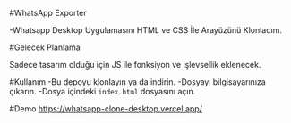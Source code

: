 #WhatsApp Exporter

-Whatsapp Desktop Uygulamasını HTML ve CSS İle Arayüzünü Klonladım.


#Gelecek Planlama

Sadece tasarım olduğu için JS ile fonksiyon ve işlevsellik eklenecek.


#Kullanım
-Bu depoyu klonlayın ya da indirin.
-Dosyayı bilgisayarınıza çıkarın.
-Dosya içindeki `index.html` dosyasını açın.

#Demo
https://whatsapp-clone-desktop.vercel.app/
